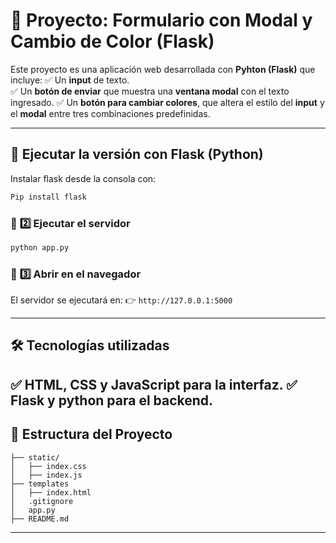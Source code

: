 # 📝 Proyecto: Formulario con Modal y Cambio de Color (Flask)

Este proyecto es una aplicación web desarrollada con **Pyhton (Flask)** que incluye:
✅ Un **input** de texto.<br>
✅ Un **botón de enviar** que muestra una **ventana modal** con el texto ingresado.
✅ Un **botón para cambiar colores**, que altera el estilo del **input** y el **modal** entre tres combinaciones predefinidas.

---

## 🚀 **Ejecutar la versión con Flask (Python)**


Instalar flask desde la consola con:
```sh
Pip install flask
```

### 🔹 **2️⃣ Ejecutar el servidor**
```sh
python app.py
```

### 🔹 **3️⃣ Abrir en el navegador**
El servidor se ejecutará en:
👉 `http://127.0.0.1:5000`

---

## 🛠 **Tecnologías utilizadas**
✅ **HTML, CSS y JavaScript** para la interfaz.
✅ **Flask y python** para el backend.
---

## 📜 **Estructura del Proyecto**
```
├── static/
│   ├── index.css
│   ├── index.js
├── templates
│   ├── index.html
│   .gitignore
│   app.py
├── README.md
```

---